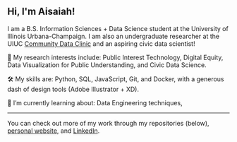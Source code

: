 ## Hi, I'm Aisaiah!

I am a B.S. Information Sciences + Data Science student at the University of Illinois Urbana-Champaign. I am also an undergraduate researcher at the UIUC [Community Data Clinic](https://communitydata.illinois.edu/) and an aspiring civic data scientist!

📖 My research interests include: Public Interest Technology, Digital Equity, Data Visualization for Public Understanding, and Civic Data Science.

🛠️ My skills are: Python, SQL, JavaScript, Git, and Docker, with a generous dash of design tools (Adobe Illustrator + XD).

🌱 I’m currently learning about: Data Engineering techniques, 

---
You can check out more of my work through my repositories (below), [personal website](https://aisaiahpellecer.github.io/aisaiahpellecer/), and [LinkedIn](https://www.linkedin.com/in/apellecer1/).